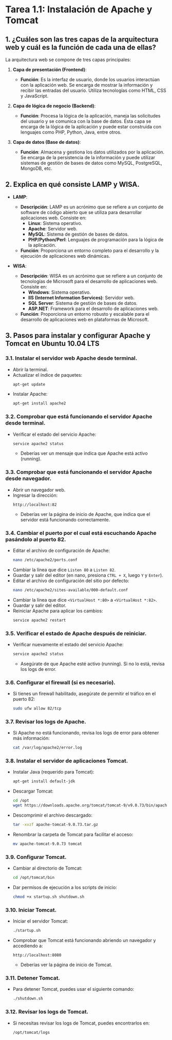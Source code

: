 # Tarea 1.1: Instalación de Apache y Tomcat

## 1. ¿Cuáles son las tres capas de la arquitectura web y cuál es la función de cada una de ellas?

La arquitectura web se compone de tres capas principales:

1. **Capa de presentación (Frontend)**:
   - **Función**: Es la interfaz de usuario, donde los usuarios interactúan con la aplicación web. Se encarga de mostrar la información y recibir las entradas del usuario. Utiliza tecnologías como HTML, CSS y JavaScript.

2. **Capa de lógica de negocio (Backend)**:
   - **Función**: Procesa la lógica de la aplicación, maneja las solicitudes del usuario y se comunica con la base de datos. Esta capa se encarga de la lógica de la aplicación y puede estar construida con lenguajes como PHP, Python, Java, entre otros.

3. **Capa de datos (Base de datos)**:
   - **Función**: Almacena y gestiona los datos utilizados por la aplicación. Se encarga de la persistencia de la información y puede utilizar sistemas de gestión de bases de datos como MySQL, PostgreSQL, MongoDB, etc.

## 2. Explica en qué consiste LAMP y WISA.

- **LAMP**:
  - **Descripción**: LAMP es un acrónimo que se refiere a un conjunto de software de código abierto que se utiliza para desarrollar aplicaciones web. Consiste en:
    - **Linux**: Sistema operativo.
    - **Apache**: Servidor web.
    - **MySQL**: Sistema de gestión de bases de datos.
    - **PHP/Python/Perl**: Lenguajes de programación para la lógica de la aplicación.
  - **Función**: Proporciona un entorno completo para el desarrollo y la ejecución de aplicaciones web dinámicas.

- **WISA**:
  - **Descripción**: WISA es un acrónimo que se refiere a un conjunto de tecnologías de Microsoft para el desarrollo de aplicaciones web. Consiste en:
    - **Windows**: Sistema operativo.
    - **IIS (Internet Information Services)**: Servidor web.
    - **SQL Server**: Sistema de gestión de bases de datos.
    - **ASP.NET**: Framework para el desarrollo de aplicaciones web.
  - **Función**: Proporciona un entorno robusto y escalable para el desarrollo de aplicaciones web en plataformas de Microsoft.

## 3. Pasos para instalar y configurar Apache y Tomcat en Ubuntu 10.04 LTS

### 3.1. Instalar el servidor web Apache desde terminal.

- Abrir la terminal.
- Actualizar el índice de paquetes:
    ```bash
    apt-get update
    ```
- Instalar Apache:
    ```bash
    apt-get install apache2
    ```

### 3.2. Comprobar que está funcionando el servidor Apache desde terminal.

- Verificar el estado del servicio Apache:
    ```bash
    service apache2 status
    ```
    - Deberías ver un mensaje que indica que Apache está activo (running).

### 3.3. Comprobar que está funcionando el servidor Apache desde navegador.

- Abrir un navegador web.
- Ingresar la dirección:
    ```
    http://localhost:82
    ```
    - Deberías ver la página de inicio de Apache, que indica que el servidor está funcionando correctamente.

### 3.4. Cambiar el puerto por el cual está escuchando Apache pasándolo al puerto 82.

- Editar el archivo de configuración de Apache:
    ```bash
    nano /etc/apache2/ports.conf
    ```
- Cambiar la línea que dice `Listen 80` a `Listen 82`.
- Guardar y salir del editor (en nano, presiona `CTRL + X`, luego `Y` y `Enter`).
- Editar el archivo de configuración del sitio por defecto:
    ```bash
    nano /etc/apache2/sites-available/000-default.conf
    ```
- Cambiar la línea que dice `<VirtualHost *:80>` a `<VirtualHost *:82>`.
- Guardar y salir del editor.
- Reiniciar Apache para aplicar los cambios:
    ```bash
    service apache2 restart
    ```

### 3.5. Verificar el estado de Apache después de reiniciar.

- Verificar nuevamente el estado del servicio Apache:
    ```bash
    service apache2 status
    ```
    - Asegúrate de que Apache esté activo (running). Si no lo está, revisa los logs de error.

### 3.6. Configurar el firewall (si es necesario).

- Si tienes un firewall habilitado, asegúrate de permitir el tráfico en el puerto 82:
    ```bash
    sudo ufw allow 82/tcp
    ```

### 3.7. Revisar los logs de Apache.

- Si Apache no está funcionando, revisa los logs de error para obtener más información:
    ```bash
    cat /var/log/apache2/error.log
    ```

### 3.8. Instalar el servidor de aplicaciones Tomcat.

- Instalar Java (requerido para Tomcat):
    ```bash
    apt-get install default-jdk
    ```
- Descargar Tomcat:
    ```bash
    cd /opt
    wget https://downloads.apache.org/tomcat/tomcat-9/v9.0.73/bin/apache-tomcat-9.0.73.tar.gz
    ```
- Descomprimir el archivo descargado:
    ```bash
    tar -xvzf apache-tomcat-9.0.73.tar.gz
    ```
- Renombrar la carpeta de Tomcat para facilitar el acceso:
    ```bash
    mv apache-tomcat-9.0.73 tomcat
    ```

### 3.9. Configurar Tomcat.

- Cambiar al directorio de Tomcat:
    ```bash
    cd /opt/tomcat/bin
    ```
- Dar permisos de ejecución a los scripts de inicio:
    ```bash
    chmod +x startup.sh shutdown.sh
    ```

### 3.10. Iniciar Tomcat.

- Iniciar el servidor Tomcat:
    ```bash
    ./startup.sh
    ```
- Comprobar que Tomcat está funcionando abriendo un navegador y accediendo a:
    ```
    http://localhost:8080
    ```
    - Deberías ver la página de inicio de Tomcat.

### 3.11. Detener Tomcat.

- Para detener Tomcat, puedes usar el siguiente comando:
    ```bash
    ./shutdown.sh
    ```

### 3.12. Revisar los logs de Tomcat.

- Si necesitas revisar los logs de Tomcat, puedes encontrarlos en:
    ```bash
    /opt/tomcat/logs
    ```
